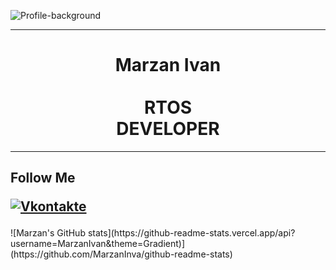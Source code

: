 
![Profile-background](https://user-images.githubusercontent.com/87321166/213821475-48af1de4-f155-4078-befc-f5909b4d1e84.jpg)
<hr>
<h1 align="center">Marzan Ivan<br><br>RTOS<br>DEVELOPER</h1>  
<hr>
<h2>Follow Me
<br>

[![Vkontakte](https://img.shields.io/badge/-Vkontakte-090909?style=for-the-badge&logo=Vk&logoColor=4F7DB3)](https://vk.com/id345515444)

</h2>
![Marzan's GitHub stats](https://github-readme-stats.vercel.app/api?username=MarzanIvan&theme=Gradient)](https://github.com/MarzanInva/github-readme-stats)
